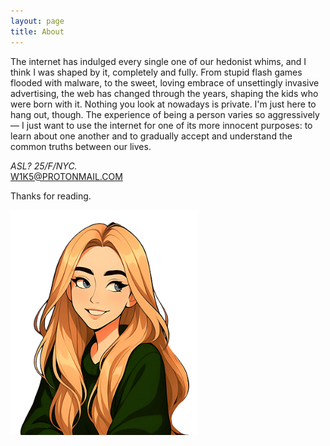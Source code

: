```yaml
---
layout: page
title: About
---
```


The internet has indulged every single one of our hedonist whims, and I think I was shaped by it, completely and fully. From stupid flash games flooded with malware, to the sweet, loving embrace of unsettingly invasive advertising, the web has changed through the years, shaping the kids who were born with it. Nothing you look at nowadays is private. I'm just here to hang out, though. The experience of being a person varies so aggressively— I just want to use the internet for one of its more innocent purposes: to learn about one another and to gradually accept and understand the common truths between our lives.

<i>ASL? 25/F/NYC.</i><br><a href="mailto: W1K5@PROTONMAIL.COM">W1K5@PROTONMAIL.COM</a>

Thanks for reading.

<img alt="I AM LOGGED IN, THEREFORE I AM." style="margin: auto; max-width: 300px;" src="/images/i-am.png">
